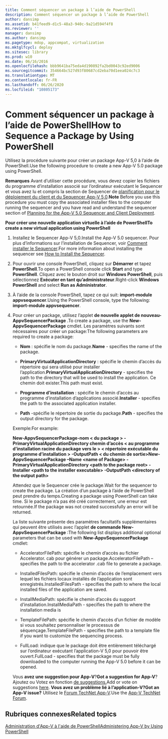 ```yaml
---
title: Comment séquencer un package à l’aide de PowerShell
description: Comment séquencer un package à l’aide de PowerShell
author: dansimp
ms.assetid: b41feed9-d1c5-48a3-940c-9a21d594f4f8
ms.reviewer: ''
manager: dansimp
ms.author: dansimp
ms.pagetype: mdop, appcompat, virtualization
ms.mktglfcycl: deploy
ms.sitesec: library
ms.prod: w10
ms.date: 06/16/2016
ms.openlocfilehash: bbb9641ba75eda4d190892fa2bd0043c92ed9006
ms.sourcegitcommit: 354664bc527d93f80687cd2eba70d1eea024c7c3
ms.translationtype: MT
ms.contentlocale: fr-FR
ms.lasthandoff: 06/26/2020
ms.locfileid: "10805173"
---
```

# <span data-ttu-id="04de3-103">Comment séquencer un package à l’aide de PowerShell</span><span class="sxs-lookup"><span data-stu-id="04de3-103">How to Sequence a Package by Using PowerShell</span></span>


<span data-ttu-id="04de3-104">Utilisez la procédure suivante pour créer un package App-V 5,0 à l’aide de PowerShell.</span><span class="sxs-lookup"><span data-stu-id="04de3-104">Use the following procedure to create a new App-V 5.0 package using PowerShell.</span></span>

<span data-ttu-id="04de3-105">**Remarques**  Avant d’utiliser cette procédure, vous devez copier les fichiers du programme d’installation associé sur l’ordinateur exécutant le Sequencer et vous avez lu et compris la section de Sequencer de [planification pour le déploiement du client et du Sequencer App-V 5,0](planning-for-the-app-v-50-sequencer-and-client-deployment.md).</span><span class="sxs-lookup"><span data-stu-id="04de3-105">**Note** Before you use this procedure you must copy the associated installer files to the computer running the sequencer and you have read and understand the sequencer section of [Planning for the App-V 5.0 Sequencer and Client Deployment](planning-for-the-app-v-50-sequencer-and-client-deployment.md).</span></span>

 

**<span data-ttu-id="04de3-106">Pour créer une nouvelle application virtuelle à l’aide de PowerShell</span><span class="sxs-lookup"><span data-stu-id="04de3-106">To create a new virtual application using PowerShell</span></span>**

1.  <span data-ttu-id="04de3-107">Installez le Sequencer App-V 5,0.</span><span class="sxs-lookup"><span data-stu-id="04de3-107">Install the App-V 5.0 sequencer.</span></span> <span data-ttu-id="04de3-108">Pour plus d’informations sur l’installation de Sequencer, voir [Comment installer le Sequencer](how-to-install-the-sequencer-beta-gb18030.md).</span><span class="sxs-lookup"><span data-stu-id="04de3-108">For more information about installing the sequencer see [How to Install the Sequencer](how-to-install-the-sequencer-beta-gb18030.md).</span></span>

2.  <span data-ttu-id="04de3-109">Pour ouvrir une console PowerShell, cliquez sur **Démarrer** et tapez **PowerShell**.</span><span class="sxs-lookup"><span data-stu-id="04de3-109">To open a PowerShell console click **Start** and type **PowerShell**.</span></span> <span data-ttu-id="04de3-110">Cliquez avec le bouton droit sur **Windows PowerShell**, puis sélectionnez **Exécuter en tant qu’administrateur**.</span><span class="sxs-lookup"><span data-stu-id="04de3-110">Right-click **Windows PowerShell** and select **Run as Administrator**.</span></span>

3.  <span data-ttu-id="04de3-111">À l’aide de la console PowerShell, tapez ce qui suit: **import-module appvsequencer**.</span><span class="sxs-lookup"><span data-stu-id="04de3-111">Using the PowerShell console, type the following: **import-module appvsequencer**.</span></span>

4.  <span data-ttu-id="04de3-112">Pour créer un package, utilisez l’applet **de nouvelle applet de nouveau-AppvSequencerPackage** .</span><span class="sxs-lookup"><span data-stu-id="04de3-112">To create a package, use the **New-AppvSequencerPackage** cmdlet.</span></span> <span data-ttu-id="04de3-113">Les paramètres suivants sont nécessaires pour créer un package:</span><span class="sxs-lookup"><span data-stu-id="04de3-113">The following parameters are required to create a package:</span></span>

    -   <span data-ttu-id="04de3-114">**Nom** : spécifie le nom du package.</span><span class="sxs-lookup"><span data-stu-id="04de3-114">**Name** - specifies the name of the package.</span></span>

    -   <span data-ttu-id="04de3-115">**PrimaryVirtualApplicationDirectory** : spécifie le chemin d’accès du répertoire qui sera utilisé pour installer l’application.</span><span class="sxs-lookup"><span data-stu-id="04de3-115">**PrimaryVirtualApplicationDirectory** - specifies the path to the directory that will be used to install the application.</span></span> <span data-ttu-id="04de3-116">Ce chemin doit exister.</span><span class="sxs-lookup"><span data-stu-id="04de3-116">This path must exist.</span></span>

    -   <span data-ttu-id="04de3-117">**Programme d’installation** : spécifie le chemin d’accès au programme d’installation d’applications associé.</span><span class="sxs-lookup"><span data-stu-id="04de3-117">**Installer** - specifies the path to the associated application installer.</span></span>

    -   <span data-ttu-id="04de3-118">**Path** -spécifie le répertoire de sortie du package.</span><span class="sxs-lookup"><span data-stu-id="04de3-118">**Path** - specifies the output directory for the package.</span></span>

    <span data-ttu-id="04de3-119">Exemple:</span><span class="sxs-lookup"><span data-stu-id="04de3-119">For example:</span></span>

    **<span data-ttu-id="04de3-120">New-AppvSequencerPackage-nom &lt; du package &gt; -PrimaryVirtualApplicationDirectory chemin d’accès &lt; au programme d’installation racine du package vers le &gt; &lt; répertoire exécutable du programme d’installation &gt; -OutputPath &lt; du chemin de sortie&gt;</span><span class="sxs-lookup"><span data-stu-id="04de3-120">New-AppvSequencerPackage –Name &lt;name of Package&gt; -PrimaryVirtualApplicationDirectory &lt;path to the package root&gt; -Installer &lt;path to the installer executable&gt; -OutputPath &lt;directory of the output path&gt;</span></span>**

    <span data-ttu-id="04de3-121">Attendez que le Sequencer crée le package.</span><span class="sxs-lookup"><span data-stu-id="04de3-121">Wait for the sequencer to create the package.</span></span> <span data-ttu-id="04de3-122">La création d’un package à l’aide de PowerShell peut prendre du temps.</span><span class="sxs-lookup"><span data-stu-id="04de3-122">Creating a package using PowerShell can take time.</span></span> <span data-ttu-id="04de3-123">Si le package n’a pas été créé correctement, une erreur est retournée.</span><span class="sxs-lookup"><span data-stu-id="04de3-123">If the package was not created successfully an error will be returned.</span></span>

    <span data-ttu-id="04de3-124">La liste suivante présente des paramètres facultatifs supplémentaires qui peuvent être utilisés avec l’applet **de commande New-AppvSequencerPackage** :</span><span class="sxs-lookup"><span data-stu-id="04de3-124">The following list displays additional optional parameters that can be used with **New-AppvSequencerPackage** cmdlet:</span></span>

    -   <span data-ttu-id="04de3-125">AcceleratorFilePath: spécifie le chemin d’accès au fichier Accelerator. cab pour générer un package.</span><span class="sxs-lookup"><span data-stu-id="04de3-125">AcceleratorFilePath – specifies the path to the accelerator .cab file to generate a package.</span></span>

    -   <span data-ttu-id="04de3-126">InstalledFilesPath: spécifie le chemin d’accès de l’emplacement vers lequel les fichiers locaux installés de l’application sont enregistrés.</span><span class="sxs-lookup"><span data-stu-id="04de3-126">InstalledFilesPath - specifies the path to where the local installed files of the application are saved.</span></span>

    -   <span data-ttu-id="04de3-127">InstallMediaPath: spécifie le chemin d’accès du support d’installation.</span><span class="sxs-lookup"><span data-stu-id="04de3-127">InstallMediaPath - specifies the path to where the installation media is</span></span>

    -   <span data-ttu-id="04de3-128">TemplateFilePath: spécifie le chemin d’accès d’un fichier de modèle si vous souhaitez personnaliser le processus de séquençage.</span><span class="sxs-lookup"><span data-stu-id="04de3-128">TemplateFilePath - specifies the path to a template file if you want to customize the sequencing process.</span></span>

    -   <span data-ttu-id="04de3-129">FullLoad: indique que le package doit être entièrement téléchargé sur l’ordinateur exécutant l’application-V 5,0 pour pouvoir être ouvert.</span><span class="sxs-lookup"><span data-stu-id="04de3-129">FullLoad - specifies that the package must be fully downloaded to the computer running the App-V 5.0 before it can be opened.</span></span>

    <span data-ttu-id="04de3-130">Vous **avez une suggestion pour App-V**?</span><span class="sxs-lookup"><span data-stu-id="04de3-130">**Got a suggestion for App-V**?</span></span> <span data-ttu-id="04de3-131">Ajoutez ou Votez en fonction [de suggestions.](http://appv.uservoice.com/forums/280448-microsoft-application-virtualization)</span><span class="sxs-lookup"><span data-stu-id="04de3-131">Add or vote on suggestions [here](http://appv.uservoice.com/forums/280448-microsoft-application-virtualization).</span></span> **<span data-ttu-id="04de3-132">Vous avez un problème lié à l’application-V?</span><span class="sxs-lookup"><span data-stu-id="04de3-132">Got an App-V issue?</span></span>** <span data-ttu-id="04de3-133">Utilisez le [Forum TechNet App-V](https://social.technet.microsoft.com/Forums/home?forum=mdopappv).</span><span class="sxs-lookup"><span data-stu-id="04de3-133">Use the [App-V TechNet Forum](https://social.technet.microsoft.com/Forums/home?forum=mdopappv).</span></span>

## <span data-ttu-id="04de3-134">Rubriques connexes</span><span class="sxs-lookup"><span data-stu-id="04de3-134">Related topics</span></span>


[<span data-ttu-id="04de3-135">Administration d'App-V à l'aide de PowerShell</span><span class="sxs-lookup"><span data-stu-id="04de3-135">Administering App-V by Using PowerShell</span></span>](administering-app-v-by-using-powershell.md)

 

 





